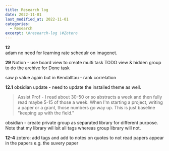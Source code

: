 ```yaml
---
title: Research log
date: 2022-11-01
last_modified_at: 2022-11-01
categories:
  - Research
excerpt: \#research-log \#Zotero  
---
```


**12**  
adam no need for learning rate schedulr on imagenet.

**29**
Notion - use board view to create multi task TODO view & hidden group to do the archive for Done task

saw p value again but in Kendalltau - rank correlation

**12.1**
obsidian update - need to update the installed theme as well.

> Assist Prof - I read about 30-50 or so abstracts a week and then fully read maybe 5-15 of those a week. When I'm starting a project, writing a paper or a grant, those numbers go way up. This is just baseline "keeping up with the field." 

obsidian - create private group as separated library for different purpose. Note that my library wil lsit all tags whereas group library will not.

**12-4**
zotero: add tags and add to notes on quotes to not read papers appear in the papers e.g. the suvery paper